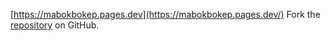 [https://mabokbokep.pages.dev](https://mabokbokep.pages.dev/)
Fork the [repository](https://github.com/somisaldo7) on GitHub.